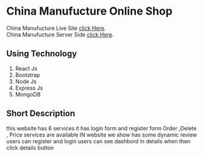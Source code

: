 # China Manufucture Online Shop

China Manufucture Live Site [click Here](https://china-manufucture.web.app/).
</br>
China Manufucture Server Side [click Here](https://github.com/programming-hero-web-course1/manufacturer-website-server-side-RaihanFaruk).

## Using Technology 
1. React Js
2. Bootstrap
3. Node Js
4. Express Js
5. MongoDB

## Short Description 
this website has 6 services
it has login form and register form
Order ,Delete , Price services are available
IN website we show has some dynamic review
users can register and login
users can see dashbord in details when then click details button